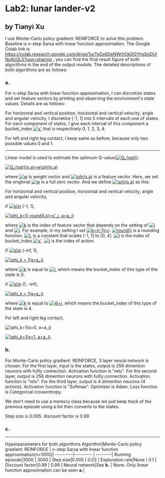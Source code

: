 # Lab2: lunar lander-v2
## by Tianyi Xu
I use Monte-Carlo policy gradient: REINFORCE to solve this problem. Baseline is n-step Sarsa with linear function approximation. The Google Colab link is https://colab.research.google.com/drive/1ur7xOx6DeNWrhOkDGYhg5oDUlNu9zQL5?usp=sharing , you can find the final result figure of both algorithms in the end of the output module. 
The detailed descriptions of both algorithms are as follows:
### a.
For n-step Sarsa with linear function approximation, I can discretize states and set feature vectors by printing and observing the environment's state values. Details are as follows:

For horizontal and vertical position, horizontal and vertical velocity, angle and angular velocity, I discretize [-1, 1] into 5 intervals of each one of states. For each component of states, I give each interval of this component a bucket_index <a href="https://www.codecogs.com/eqnedit.php?latex=s'" target="_blank"><img src="https://latex.codecogs.com/gif.latex?s'" title="s'" /></a> that is respectively 0, 1, 2, 3, 4.

For left and right leg contact, I keep same as before, because only two possible values 0 and 1.

--------
Linear model is used to estimate the optimum Q-value(<a href="https://www.codecogs.com/eqnedit.php?latex=Q_{opt}" target="_blank"><img src="https://latex.codecogs.com/gif.latex?Q_{opt}" title="Q_{opt}" /></a>).

<a href="https://www.codecogs.com/eqnedit.php?latex=Q_{opt}(s,a)=w\phi(s,a)" target="_blank"><img src="https://latex.codecogs.com/gif.latex?Q_{opt}(s,a)=w\phi(s,a)" title="Q_{opt}(s,a)=w\phi(s,a)" /></a>

where <a href="https://www.codecogs.com/eqnedit.php?latex=w" target="_blank"><img src="https://latex.codecogs.com/gif.latex?w" title="w" /></a> is weight vector and <a href="https://www.codecogs.com/eqnedit.php?latex=\phi(s,a)" target="_blank"><img src="https://latex.codecogs.com/gif.latex?\phi(s,a)" title="\phi(s,a)" /></a> is a feature vector. Here, we set the orighinal <a href="https://www.codecogs.com/eqnedit.php?latex=w" target="_blank"><img src="https://latex.codecogs.com/gif.latex?w" title="w" /></a> is a full zero vector. And we define <a href="https://www.codecogs.com/eqnedit.php?latex=\phi(s,a)" target="_blank"><img src="https://latex.codecogs.com/gif.latex?\phi(s,a)" title="\phi(s,a)" /></a> as this:

For horizontal and vertical position, horizontal and vertical velocity, angle and angular velocity,

if <a href="https://www.codecogs.com/eqnedit.php?latex=s\in" target="_blank"><img src="https://latex.codecogs.com/gif.latex?s\in" title="s\in" /></a> [-1, 1],

<a href="https://www.codecogs.com/eqnedit.php?latex=\phi_k=1(&space;round(Ls)=s'_i,&space;a=a_j)" target="_blank"><img src="https://latex.codecogs.com/gif.latex?\phi_k=1(&space;round(Ls)=s'_i,&space;a=a_j)" title="\phi_k=1( round(Ls)=s'_i, a=a_j)" /></a>

where <a href="https://www.codecogs.com/eqnedit.php?latex=k" target="_blank"><img src="https://latex.codecogs.com/gif.latex?k" title="k" /></a> is the index of feature vector that depends on the setting of <a href="https://www.codecogs.com/eqnedit.php?latex=i" target="_blank"><img src="https://latex.codecogs.com/gif.latex?i" title="i" /></a> and <a href="https://www.codecogs.com/eqnedit.php?latex=j" target="_blank"><img src="https://latex.codecogs.com/gif.latex?j" title="j" /></a>. For example, in my setting I set <a href="https://www.codecogs.com/eqnedit.php?latex=k=(i-1)j&plus;j" target="_blank"><img src="https://latex.codecogs.com/gif.latex?k=(i-1)j&plus;j" title="k=(i-1)j+j" /></a>. <a href="https://www.codecogs.com/eqnedit.php?latex=round()" target="_blank"><img src="https://latex.codecogs.com/gif.latex?round()" title="round()" /></a> is a rounding function. <a href="https://www.codecogs.com/eqnedit.php?latex=L" target="_blank"><img src="https://latex.codecogs.com/gif.latex?L" title="L" /></a> is a constant that scales [-1, 1] to [0, 4]. <a href="https://www.codecogs.com/eqnedit.php?latex=i" target="_blank"><img src="https://latex.codecogs.com/gif.latex?i" title="i" /></a> is the index of bucket_index <a href="https://www.codecogs.com/eqnedit.php?latex=s'" target="_blank"><img src="https://latex.codecogs.com/gif.latex?s'" title="s'" /></a>. <a href="https://www.codecogs.com/eqnedit.php?latex=j" target="_blank"><img src="https://latex.codecogs.com/gif.latex?j" title="j" /></a> is the index of action.

if <a href="https://www.codecogs.com/eqnedit.php?latex=s\in" target="_blank"><img src="https://latex.codecogs.com/gif.latex?s\in" title="s\in" /></a> (-inf, 1),

<a href="https://www.codecogs.com/eqnedit.php?latex=\phi_k&space;=&space;1(a=a_j)" target="_blank"><img src="https://latex.codecogs.com/gif.latex?\phi_k&space;=&space;1(a=a_j)" title="\phi_k = 1(a=a_j)" /></a>

where <a href="https://www.codecogs.com/eqnedit.php?latex=k" target="_blank"><img src="https://latex.codecogs.com/gif.latex?k" title="k" /></a> is equal to <a href="https://www.codecogs.com/eqnedit.php?latex=j" target="_blank"><img src="https://latex.codecogs.com/gif.latex?j" title="j" /></a>, which means the bucket_index of this type of the state is 0.

if <a href="https://www.codecogs.com/eqnedit.php?latex=s\in" target="_blank"><img src="https://latex.codecogs.com/gif.latex?s\in" title="s\in" /></a> (1, -inf),


<a href="https://www.codecogs.com/eqnedit.php?latex=\phi_k&space;=&space;1(a=a_j)" target="_blank"><img src="https://latex.codecogs.com/gif.latex?\phi_k&space;=&space;1(a=a_j)" title="\phi_k = 1(a=a_j)" /></a>

where <a href="https://www.codecogs.com/eqnedit.php?latex=k" target="_blank"><img src="https://latex.codecogs.com/gif.latex?k" title="k" /></a> is equal to <a href="https://www.codecogs.com/eqnedit.php?latex=4i&plus;j" target="_blank"><img src="https://latex.codecogs.com/gif.latex?4i&plus;j" title="4i+j" /></a>, which means the bucket_index of this type of the state is 4.

For left and right leg contact, 

<img src="https://latex.codecogs.com/gif.latex?\phi_k=1(s=0,&space;a=a_j)" title="\phi_k=1(s=0, a=a_j)" /></a>

<a href="https://www.codecogs.com/eqnedit.php?latex=\phi_k=1(s=1,&space;a=a_j)" target="_blank"><img src="https://latex.codecogs.com/gif.latex?\phi_k=1(s=1,&space;a=a_j)" title="\phi_k=1(s=1, a=a_j)" /></a>.

### b.

For Monte-Carlo policy gradient: REINFORCE, 3 layer neural network is chosen.  For the first layer, input is the states, output is 256 dimention neurons with fullly connection. Activation function is "relu". For the second layer, output is 256 dimention neurons with fullly connection. Activation function is "relu". For the third layer, output is 4 dimention neurons (4 actions). Activation function is "Softmax". Optimizer is Adam. Loss function is Categorical crossentropy.

We don't need to use a memory class because we just keep track of the previous episode using a list then converts to the states.

Step size is 0.005. discount factor is 0.99.

### c.

--------
Hyperparameters for both algorithms
Algorithm|Monte-Carlo policy gradient: REINFORCE  | n-step Sarsa with linear function approximation(n=1000)|
---------|--------- | --------|
Running episode|3000  | 3000 |
Step size|0.005  | 0.03 |
Exploration rate|None  | 0.1 |
Discount factor|0.99  | 0.99 |
Neural network|See __b.__  | None. Only linear function approximation can be seen __a.__|


